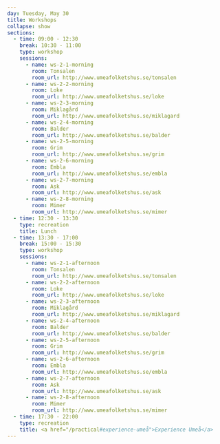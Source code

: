 ```yaml
---
day: Tuesday, May 30
title: Workshops
collapse: show
sections:
  - time: 09:00 - 12:30
    break: 10:30 - 11:00
    type: workshop
    sessions:
      - name: ws-2-1-morning
        room: Tonsalen
        room_url: http://www.umeafolketshus.se/tonsalen
      - name: ws-2-2-morning
        room: Loke
        room_url: http://www.umeafolketshus.se/loke
      - name: ws-2-3-morning
        room: Miklagård
        room_url: http://www.umeafolketshus.se/miklagard
      - name: ws-2-4-morning
        room: Balder
        room_url: http://www.umeafolketshus.se/balder
      - name: ws-2-5-morning
        room: Grim
        room_url: http://www.umeafolketshus.se/grim
      - name: ws-2-6-morning
        room: Embla
        room_url: http://www.umeafolketshus.se/embla
      - name: ws-2-7-morning
        room: Ask
        room_url: http://www.umeafolketshus.se/ask
      - name: ws-2-8-morning
        room: Mimer
        room_url: http://www.umeafolketshus.se/mimer
  - time: 12:30 - 13:30
    type: recreation
    title: Lunch
  - time: 13:30 - 17:00
    break: 15:00 - 15:30
    type: workshop
    sessions:
      - name: ws-2-1-afternoon
        room: Tonsalen
        room_url: http://www.umeafolketshus.se/tonsalen
      - name: ws-2-2-afternoon
        room: Loke
        room_url: http://www.umeafolketshus.se/loke
      - name: ws-2-3-afternoon
        room: Miklagård
        room_url: http://www.umeafolketshus.se/miklagard
      - name: ws-2-4-afternoon
        room: Balder
        room_url: http://www.umeafolketshus.se/balder
      - name: ws-2-5-afternoon
        room: Grim
        room_url: http://www.umeafolketshus.se/grim
      - name: ws-2-6-afternoon
        room: Embla
        room_url: http://www.umeafolketshus.se/embla
      - name: ws-2-7-afternoon
        room: Ask
        room_url: http://www.umeafolketshus.se/ask
      - name: ws-2-8-afternoon
        room: Mimer
        room_url: http://www.umeafolketshus.se/mimer
  - time: 17:30 - 22:00
    type: recreation
    title: <a href="/practical#experience-umeå">Experience Umeå</a>
---
```

